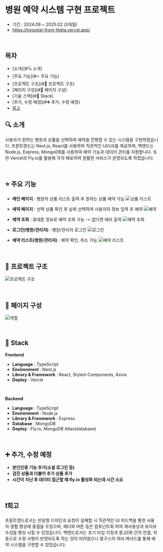 # 병원 예약 시스템 구현 프로젝트
- 기간 : 2024.09 ~ 2025.02 (3개월)
- https://hospital-front-theta.vercel.app/

<br/>

## 목차
- [소개](#🔍 소개)
- [주요 기능](#⭐ 주요 기능)
- [프로젝트 구조](#🔨 프로젝트 구조)
- [페이지 구성](#📑 페이지 구성)
- [기술 스택](#🔧 Stack)
- [추가, 수정 예정](#➕ 추가, 수정 예정)
- [회고](#❗회고)

## 🔍 소개
사용자가 원하는 병원과 상품을 선택하여 예약을 진행할 수 있는 시스템을 구현하였습니다. 프론트엔드는 Next.js, React를 사용하여 직관적인 UI/UX를 제공하며, 백엔드는 Node.js, Express, MongoDB를 사용하여 예약 기능과 데이터 관리를 지원합니다. 또한 Vercel과 Fly.io를 활용해 각각 배포하여 원활한 서비스가 운영되도록 하였습니다.

<br/>

## ⭐ 주요 기능
- **메인 페이지** : 병원의 상품 리스트 출력 후 원하는 상품 예약 가능
![상품 리스트](https://github.com/user-attachments/assets/afb5e1ef-00cf-45bc-a0ba-2985b7c0452b)

- **예약 페이지** : 선택 상품 확인 후 날짜 선택하여 사용자의 정보 입력 후 예약
 ![예약](https://github.com/user-attachments/assets/a74faef2-0c5a-4908-a769-9feb870fbc28)

- **예약 조회** : 휴대폰 정보로 예약 조회 가능 -> 없다면 에러 출력
![예약 조회](https://github.com/user-attachments/assets/173d7cda-afc4-4010-983a-40a89cd56313)

- **로그인(병원/관리자)** : 병원/관리자 로그인
![로그인](https://github.com/user-attachments/assets/d019d2d0-0a51-4b47-88c9-c714f284cf7c)

- **예약 리스트(병원/관리자)** : 예약 확인, 취소 가능
![예약 리스트](https://github.com/user-attachments/assets/4bea79e7-69ef-4602-83ab-f7f81db1ffd2)

<br/>

## 🔨 프로젝트 구조
![프로젝트 구조](https://github.com/user-attachments/assets/6d2586b0-9b3c-4032-a384-7675bcfde105)

<br/>

## 📑 페이지 구성
![역할](https://github.com/user-attachments/assets/d57f0dbe-7748-499a-b4b2-f751a782e29e)

<br/>

## 🔧 Stack

**Frontend**
- **Language** : TypeScript
- **Environment** : Next.js
- **Library & Framework** : React, Styled-Components, Axios
- **Deploy** : Vercel

<br/>

**Backend**
- **Language** : TypeScript
- **Environment** : Node.js
- **Library & Framework** : Express
- **Database** : MongoDB
- **Deploy** : Fly.io, MongoDB Atlas(database)

<br/>

## ➕ 추가, 수정 예정

- **본인인증 기능 추가(소셜 로그인 등)**
- **검진 상품과 더불어 추가 상품 추가**
- **시간이 지난 후 데이터 접근할 때 fly.io 활성화 되는데 시간 소요**

<br/>

## ❗회고
프론트엔드로서는 반응형 디자인과 요청이 실패할 시 직관적인 UI 피드백을 통한 사용자 경험 향상에 중점을 두었으며, 헤더와 버튼 등은 컴포넌트화 하여 재사용성과 유지보수성을 향상 시킬 수 있었습니다.
백엔드로서는 초기 타입 지정과 몽고DB 간의 연결, 자동으로 수정 사항이 반영되도록 하는 것이 어려웠으나 몽구스의 여러 메서드를 통해 예약 시스템을 구현할 수 았었습니다.
